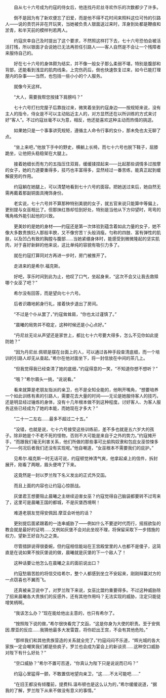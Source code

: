 　　自从七十六号成为约寇的侍女后，他连找丹尼丝寻欢作乐的次数都少了许多。

　　倒不是因为有了新欢便忘了旧爱，而是他不得不花时间来照料这位可怜的引路人——说的责罚并非在开玩笑，当她被负责人银面送过来时，浑身到处都是鞭痕和淤青，和半天前的模样判若两人。

　　约寇庆幸自己及时提出了这个要求，不然照这样打下去，七十六号恐怕会被活活打残，所以银面才会说她已无法再担任引路人——客人自然是不会让一个残障者来服侍自己的。

　　好在七十六号的身体颇为结实，并不像一般女子那么柔弱不堪，特别是腹部和背部，还能看到浅显的肌肉线条，上完伤药后，倒也快速恢复过来，如今已能打理屋内的杂事——当然，也包括一些小小的个人服务。

　　就像今天这样。

　　“大人，需要我帮您按揉下肩膀吗？”

　　七十六号打扫完屋子后靠拢过来，微笑着坐到约寇身边——按规矩来说，没有主人的指令，侍女是不可以主动贴近主人的，对方显然还在以所训练的方式来讨好“客人”。不过约寇丝毫不以为意，相反，他还挺喜欢这种主动而热情的挑逗。

　　如果她只是一个事事讲究规矩，遵循主人命令行事的女仆，那未免也太无聊了点。

　　“坐上来吧，”他放下手中的野史，横躺上长椅，而七十六号也脱下鞋子，屈膝跪坐，让他把头稳稳架在大腿上。

　　接着她细长而有力的五指压住双肩，缓缓揉捏起来——比起那些调情多过按摩的女子，她的力道要重得多，技巧也丰富得多，显然经过一番苦练，能真正起到缓解疲劳的作用。

　　约寇躺在她腿上，可以清楚地看到七十六号的面容。把她送过来后，她自然无需再戴着那副铜面具掩饰身份。

　　老实说，七十六号并不算那种特别美貌的女子，就五官来说只能算中等偏上，更别提与女巫相比了。但那抹红唇却恰到好处，特别是当他从下方仰望时，弯弯的嘴角格外能引起他的兴致。

　　更美妙的是她的身材——约寇还是第一次体验到蕴含着如此力量的女子，她不像大多数贵族妇人那般丰腴，又不像穷苦丫头般消瘦。匀称的四肢、富有弹性的肌肤，以及凹凸有致的胸膛与腹部……当她紧绷身体时，能感受到微微隆起的坚实肌肉，对于喜好新鲜的他来说，这比单纯的容貌有吸引力多了。

　　就在约寇打算同对方再进一步时，房门被推开了。

　　走进来的是希尔.福克斯。

　　好吧，享乐时间到此为止，他叹了口气，坐起身来，“这次不会又让我去救赎哪个女巫了吧？”

　　希尔没有回答，而是望向七十六号。

　　后者识趣地躬身行礼，接着快步退出了房间。

　　“不过是个仆从罢了，”约寇耸耸肩，“你也太过谨慎了。”

　　“晨曦的局势并不稳定，这种时候还是小心点好。”

　　“丹尼丝无论从声望还是家世上，都比七十六号要大得多，怎么不见你如此提防她？”

　　“因为丹尼丝.佩顿是摆在台面上的人，可以通过各种手段查清底细，而一个培训的引路人却无从查起。”希尔在他对面坐下，将一封信放在中间的茶几上。

　　“但我觉得我已经查清了她的底细，”约寇得意的一笑，“不知道你想不想听？”

　　“哦？”希尔眉头一挑，“说说看。”

　　看来就算是老朋友指派的亲卫，也不是全知全能的，他咧开嘴角，“想要培养一个如此训练有素的引路人，需要花去大量的时间——无论是她服侍客人的技巧，还是明显经过锤炼的身体，没有十几年根本做不到这种程度。讨好客人、为客人服务这些已经成为了她的本能，而她现在才多大？”

　　“二十一二左右……最多不超过二十五。”

　　“没错，也就是说，七十六号接受这些训练前，差不多也就是五六岁大的孩子。除非她是个不老不死的怪物，否则不大可能是来自于之外的势力。”约寇摊开手，“而跟我们毫无利害关系，他们所做的那些事可比偷购奴隶和包庇女巫惊悚多了——何况后者我们还没有实现呢。”他自嘲道，“女巫根本不需要我们的庇护。”

　　见希尔.福克斯一时无话可说，约寇顿觉神清气爽，他拿起桌上的信件，拆封展开，刚看了两眼，眉头便垮了下来。

　　这竟然是一封以罗兰陛下名义发出的正式外交函。

　　而且上面的内容也让约寇心惊胆战。

　　灰堡君王想要阻止晨曦之主继续迫害女巫？约寇觉得自己脑袋都要转不过弯来了，这里可是晨曦王国的都城，不是灰堡西境啊！

　　难道老朋友觉得安佩因.摩亚会听他的话？

　　更别提后面紧跟着的一连串威胁了——例如什么不要逆时代而行，摇摇欲坠的教会就是最好的证明……又例如灰堡不会对此坐视不理，将保留采取下一步措施的权力，望新王好自为之之类。

　　尽管措辞说得很委婉，但约寇相信能站在王宫殿堂里的人也都不是傻子，这简直是在说如果不按灰堡说的做，晨曦就是灰堡的下一个敌人了！

　　这种话要让他怎么在晨曦之主的面前说出口？

　　约寇愁眉苦脸的将信交给希尔，整个人都感到坐立不安起来，刚刚辩赢对方的一点窃喜也不翼而飞。

　　还真被亲卫说中了，对罗兰陛下来说，女巫比盟约重要得多。不过这种威胁除了招来晨曦各大贵族们的反感外，还有其他作用吗？无法实现的威胁，注定只能徒增笑柄啊。

　　“我该怎么办？”现在能给他出主意的，也只有希尔了。

　　“按照陛下说的做，”希尔很快看完了文函，“这是你身为大使的职责。至于安佩因.摩亚的反应……我猜他最多大发雷霆，将你赶出王宫，不会有其他危险。”

　　“那样我们和其他贵族营造的关系就全完了，”约寇闷闷不乐道，“辉光城的各大家族一定会嘲笑我们都是些疯子，罗兰也会成为宴会上的新谈资……这种空口威胁对陛下有什么好处？”

　　“空口威胁？”希尔不置可否道，“你真认为陛下只是说说而已吗？”

　　约寇心里猛得一颤，不敢置信地望向亲卫，“这……不太可能吧……”

　　“在旧王都没有倾覆前，提费科.温布顿也是这么认为的，”希尔缓缓说道，“据我的了解，罗兰陛下从来不做没有意义的事情。”
